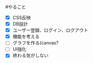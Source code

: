#やること

- [x] CSS反映
- [x] DB設計
- [x] ユーザー登録、ログイン、ログアウト
- [x] 機能を考える
- [ ] グラフを作る(canvas?
- [ ] UI強化
- [x] 終わる気がしない

